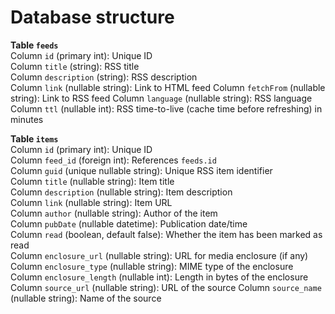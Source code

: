 # Database structure
**Table `feeds`**  
Column `id` (primary int): Unique ID  
Column `title` (string): RSS title  
Column `description` (string): RSS description  
Column `link` (nullable string): Link to HTML feed
Column `fetchFrom` (nullable string): Link to RSS feed
Column `language` (nullable string): RSS language  
Column `ttl` (nullable int): RSS time-to-live (cache time before refreshing) in minutes  

**Table `items`**  
Column `id` (primary int): Unique ID  
Column `feed_id` (foreign int): References `feeds.id`  
Column `guid` (unique nullable string): Unique RSS item identifier  
Column `title` (nullable string): Item title  
Column `description` (nullable string): Item description  
Column `link` (nullable string): Item URL  
Column `author` (nullable string): Author of the item  
Column `pubDate` (nullable datetime): Publication date/time  
Column `read` (boolean, default false): Whether the item has been marked as read  
Column `enclosure_url` (nullable string): URL for media enclosure (if any)  
Column `enclosure_type` (nullable string): MIME type of the enclosure  
Column `enclosure_length` (nullable int): Length in bytes of the enclosure  
Column `source_url` (nullable string): URL of the source
Column `source_name` (nullable string): Name of the source
